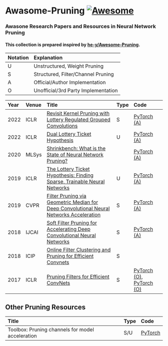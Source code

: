 # Awasome-Pruning [![Awesome](https://awesome.re/badge.svg)](https://awesome.re)

### Awasone Research Papers and Resources in Neural Network Pruning  

#### This collection is prepared inspired by [he-y/Awesome-Pruning](https://github.com/he-y/Awesome-Pruning).

| Notation  | Explanation | 
|:----------|:----------- |
|   U       |Unstructured, Weight Pruning |
|   S       |Structured, Filter/Channel Pruning |
|   A       |Official/Author Implementation |  
|   O       |Unofficial/3rd Party Implementation |  

| Year   | Venue | Title | Type | Code |
|:------ |:------ |:-------|:-------|:----|
| 2022   | ICLR  | [Revisit Kernel Pruning with Lottery Regulated Grouped Convolutions](https://openreview.net/forum?id=LdEhiMG9WLO) | S | [PyTorch (A) ](https://github.com/choH/lottery_regulated_grouped_kernel_pruning) | 
| 2022   | ICLR  | [Dual Lottery Ticket Hypothesis](https://openreview.net/forum?id=fOsN52jn25l) | U |[PyTorch (A) ](https://github.com/yueb17/DLTH) | 
| 2020   | MLSys  | [Shrinkbench: What is the State of Neural Network Pruning?](https://arxiv.org/abs/2003.03033) | | [PyTorch (A) ](https://github.com/JJGO/shrinkbench) |
| 2019   | ICLR | [The Lottery Ticket Hypothesis: Finding Sparse, Trainable Neural Networks](https://openreview.net/forum?id=rJl-b3RcF7) | U | [PyTorch (A)](https://github.com/facebookresearch/open_lth) |
| 2019   | CVPR | [Filter Pruning via Geometric Median for Deep Convolutional Neural Networks Acceleration](https://openaccess.thecvf.com/content_CVPR_2019/html/He_Filter_Pruning_via_Geometric_Median_for_Deep_Convolutional_Neural_Networks_CVPR_2019_paper.html) | S |[PyTorch (A) ](https://github.com/he-y/filter-pruning-geometric-median) | 
| 2018   | IJCAI | [Soft Filter Pruning for Accelerating Deep Convolutional Neural Networks](https://www.ijcai.org/proceedings/2018/0309.pdf) | S | [PyTorch (A)](https://github.com/he-y/soft-filter-pruning) | 
| 2018   | ICIP | [Online Filter Clustering and Pruning for Efficient Convnets](https://ieeexplore.ieee.org/abstract/document/8451123) | S |  |
| 2017   | ICLR | [Pruning Filters for Efficient ConvNets](https://openreview.net/forum?id=rJqFGTslg) | S | [PyTorch (O)](https://paperswithcode.com/paper/pruning-filters-for-efficient-convnets), [PyTorch (O)](https://github.com/tyui592/Pruning_filters_for_efficient_convnets) |


## Other Pruning Resources

| Title | Type | Code |
|:------ |:------ |:-------|
| Toolbox: Pruning channels for model acceleration | S/U | [PyTorch](https://github.com/VainF/Torch-Pruning) |